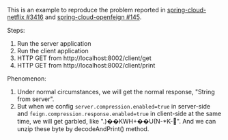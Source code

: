 This is an example to reproduce the problem reported in [spring-cloud-netflix #3416](https://github.com/spring-cloud/spring-cloud-netflix/issues/3416) and [spring-cloud-openfeign #145](https://github.com/spring-cloud/spring-cloud-openfeign/issues/145).

Steps:
1. Run the server application
2. Run the client application
3. HTTP GET from http://localhost:8002/client/get
4. HTTP GET from http://localhost:8002/client/print

Phenomenon:
1. Under normal circumstances, we will get the normal response, "String from server".
2. But when we config `server.compression.enabled=true` in server-side and `feign.compression.response.enabled=true` in client-side at the same time, we will get garbled, like ".)��KWH+��U(N-*K-". And we can unzip these byte by decodeAndPrint() method.
